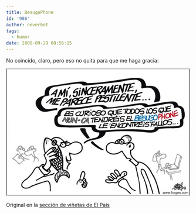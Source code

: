 ```yaml
---
title: BesugoPhone
id: '986'
author: neverbot
tags:
  - humor
date: 2008-09-29 08:56:15
---
```


No coincido, claro, pero eso no quita para que me haga gracia:

![BesugoPhone, por Forges](./besugophone/forges-besugophone.jpg "BesugoPhone, por Forges")

Original en la [sección de viñetas de El País](http://www.elpais.com/vineta/?autor=Forges&d_date=20080918&anchor=elpporopivin&k=Forges)
